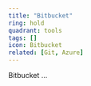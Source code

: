```yaml
---
title: "Bitbucket"
ring: hold
quadrant: tools
tags: []
icon: Bitbucket
related: [Git, Azure]
---
```


Bitbucket ...
